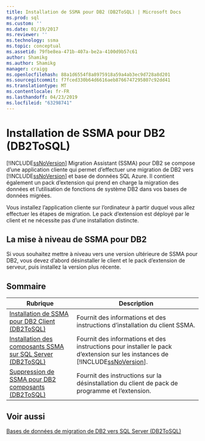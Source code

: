 ```yaml
---
title: Installation de SSMA pour DB2 (DB2ToSQL) | Microsoft Docs
ms.prod: sql
ms.custom: ''
ms.date: 01/19/2017
ms.reviewer: ''
ms.technology: ssma
ms.topic: conceptual
ms.assetid: 79fbe8ea-471b-407a-be2a-4100d9b57c61
author: Shamikg
ms.author: Shamikg
manager: craigg
ms.openlocfilehash: 88a1d6554f8a8975918a59a4ab3ec9d728a8d201
ms.sourcegitcommit: f7fced330b64d6616aeb8766747295807c92dd41
ms.translationtype: MT
ms.contentlocale: fr-FR
ms.lasthandoff: 04/23/2019
ms.locfileid: "63298741"
---
```

# <a name="installing-ssma-for-db2-db2tosql"></a>Installation de SSMA pour DB2 (DB2ToSQL)
[!INCLUDE[ssNoVersion](../../includes/ssnoversion-md.md)] Migration Assistant (SSMA) pour DB2 se compose d’une application cliente qui permet d’effectuer une migration de DB2 vers [!INCLUDE[ssNoVersion](../../includes/ssnoversion-md.md)] et base de données SQL Azure. Il contient également un pack d’extension qui prend en charge la migration des données et l’utilisation de fonctions de système DB2 dans vos bases de données migrées.  
  
Vous installez l’application cliente sur l’ordinateur à partir duquel vous allez effectuer les étapes de migration. Le pack d’extension est déployé par le client et ne nécessite pas d’une installation distincte.  
  
## <a name="upgrading-ssma-for-db2"></a>La mise à niveau de SSMA pour DB2  
Si vous souhaitez mettre à niveau vers une version ultérieure de SSMA pour DB2, vous devez d’abord désinstaller le client et le pack d’extension de serveur, puis installez la version plus récente.  
  
## <a name="contents"></a>Sommaire  
  
|Rubrique|Description|  
|---------|---------------|  
|[Installation de SSMA pour DB2 Client &#40;DB2ToSQL&#41;](../../ssma/db2/installing-ssma-for-db2-client-db2tosql.md)|Fournit des informations et des instructions d’installation du client SSMA.|  
|[Installation des composants SSMA sur SQL Server &#40;DB2ToSQL&#41;](../../ssma/db2/installing-ssma-components-on-sql-server-db2tosql.md)|Fournit des informations et des instructions pour installer le pack d’extension sur les instances de [!INCLUDE[ssNoVersion](../../includes/ssnoversion-md.md)].|  
|[Suppression de SSMA pour DB2 composants &#40;DB2ToSQL&#41;](../../ssma/db2/removing-ssma-for-db2-components-db2tosql.md)|Fournit des instructions sur la désinstallation du client de pack de programme et l’extension.|  
  
## <a name="see-also"></a>Voir aussi  
[Bases de données de migration de DB2 vers SQL Server &#40;DB2ToSQL&#41;](../../ssma/db2/migrating-db2-databases-to-sql-server-db2tosql.md)  
  
